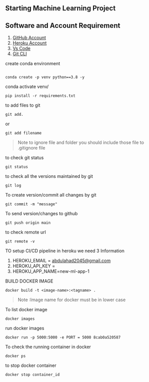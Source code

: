 ## Starting Machine Learning Project 

## Software and Account Requirement 
1. [GitHub Account](https://github.com)
2. [Heroku Account](https://dashboard.heroku.com/login) 
3. [Vs Code](https://code.visualstudio.com/downloads) 
4. [Git CLI](https://git-scm.com/downloads)

create conda environment 
```

conda create -p venv python==3.8 -y
```

conda activate venv/ 
```
pip install -r requirements.txt
```
to add files to git 
```
git add.
```
or
```
git add filename 
```

> Note to ignore file and folder you should include those file to .gitignore file

to check git status 
```
git status 
```

to check all the versions maintained by git
```
git log
```
To create version/commit all changes by git 
```
git commit -m "message"
```
To send version/changes to github
```
git push origin main 
```
to check remote url 
```
git remote -v
```
TO setup CI/CD pipeline in heroku  we need 3 Information 

1. HEROKU_EMAIL = abdulahad2045@gmail.com
2. HEROKU_API_KEY = <your key>
3. HEROKU_APP_NAME=new-ml-app-1

BUILD DOCKER IMAGE 
```
docker build -t <image-name>:<tagname> .
```
> Note :Image name for docker must be in lower case 

To list docker image 
```
docker images 
```
run docker images 
```
docker run -p 5000:5000 -e PORT = 5000 8cab0a520587
```
To check the running container in docker
```
docker ps 
```
to stop docker container 
```
docker stop container_id
```




 




